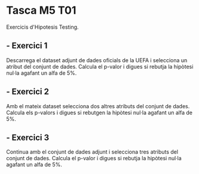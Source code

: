 # Tasca M5 T01
Exercicis d'Hipotesis Testing.

## - Exercici 1
Descarrega el dataset adjunt de dades oficials de la UEFA i selecciona un atribut del conjunt de dades. Calcula el p-valor i digues si rebutja la hipòtesi nul·la agafant un alfa de 5%. 



## - Exercici 2
Amb el mateix dataset selecciona dos altres atributs del conjunt de dades. Calcula els p-valors i digues si rebutgen la hipòtesi nul·la agafant un alfa de 5%.



## - Exercici 3
Continua amb el conjunt de dades adjunt i selecciona tres atributs del conjunt de dades. Calcula el p-valor i digues si rebutja la hipòtesi nul·la agafant un alfa de 5%.
